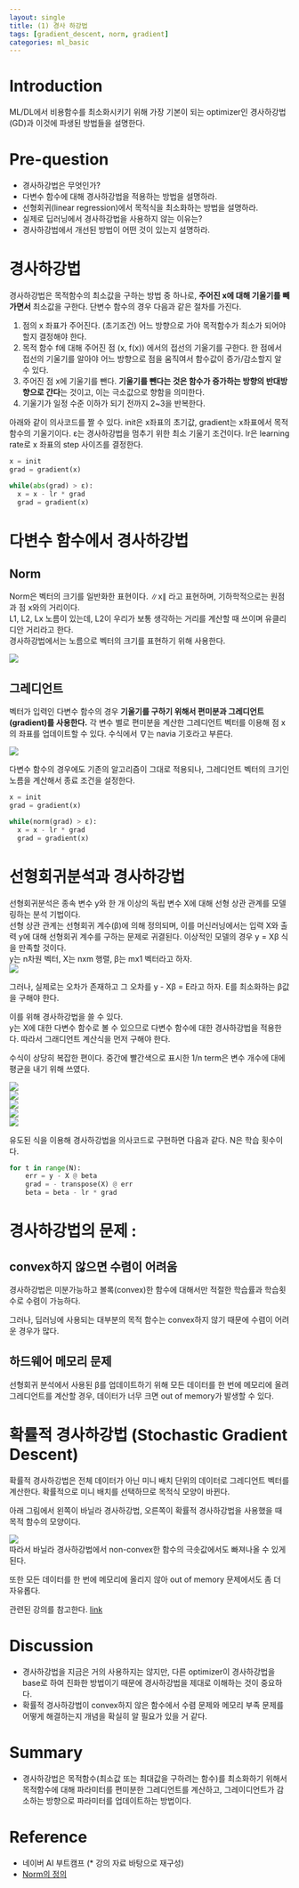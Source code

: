 ```yaml
---
layout: single
title: (1) 경사 하강법
tags: [gradient_descent, norm, gradient]
categories: ml_basic
---
```


# Introduction
ML/DL에서 비용함수를 최소화시키기 위해 가장 기본이 되는 optimizer인 경사하강법(GD)과 
이것에 파생된 방법들을 설명한다.

# Pre-question
- 경사하강법은 무엇인가?
- 다변수 함수에 대해 경사하강법을 적용하는 방법을 설명하라.
- 선형회귀(linear regression)에서 목적식을 최소화하는 방법을 설명하라.
- 실제로 딥러닝에서 경사하강법을 사용하지 않는 이유는?
- 경사하강법에서 개선된 방법이 어떤 것이 있는지 설명하라.

# 경사하강법
경사하강법은 목적함수의 최소값을 구하는 방법 중 하나로, **주어진 x에 대해 기울기를 빼가면서** 최소값을 구한다.
단변수 함수의 경우 다음과 같은 절차를 가진다.

1. 점의 x 좌표가 주어진다. (초기조건)
어느 방향으로 가야 목적함수가 최소가 되어야 할지 결정해야 한다.
2. 목적 함수 f에 대해 주어진 점 (x, f(x)) 에서의 접선의 기울기를 구한다.
한 점에서 접선의 기울기를 알아야 어느 방향으로 점을 움직여서 함수값이 증가/감소할지 알 수 있다.
3. 주어진 점 x에 기울기를 뺀다. **기울기를 뺀다는 것은 함수가 증가하는 방향의 반대방향으로 간다**는 것이고, 이는 극소값으로 향함을 의미한다. 
4. 기울기가 일정 수준 이하가 되기 전까지 2~3을 반복한다.

아래와 같이 의사코드를 짤 수 있다. 
init은 x좌표의 초기값, gradient는 x좌표에서 목적함수의 기울기이다.
ε는 경사하강법을 멈추기 위한 최소 기울기 조건이다.
lr은 learning rate로 x 좌표의 step 사이즈를 결정한다.
```python
x = init
grad = gradient(x)

while(abs(grad) > ε):
  x = x - lr * grad
  grad = gradient(x)
```

# 다변수 함수에서 경사하강법
## Norm
Norm은 벡터의 크기를 일반화한 표현이다.
∥x∥ 라고 표현하며, 기하학적으로는 원점과 점 x와의 거리이다.    
L1, L2, Lx 노름이 있는데, L2이 우리가 보통 생각하는 거리를 계산할 때 쓰이며 유클리디안 거리라고 한다.   
경사하강법에서는 노름으로 벡터의 크기를 표현하기 위해 사용한다.

![](./../../../assets/images/2022-09-19-Gradient_descent_images/1663653218908.png)

## 그레디언트
벡터가 입력인 다변수 함수의 경우 **기울기를 구하기 위해서 편미분과 그레디언트(gradient)를 사용한다.**
각 변수 별로 편미분을 계산한 그레디언트 벡터를 이용해 점 x의 좌표를 업데이트할 수 있다.
수식에서 ∇는 navia 기호라고 부른다.

![](./../../../assets/images/2022-09-19-Gradient_descent_images/1663810398918.png)

다변수 함수의 경우에도 기존의 알고리즘이 그대로 적용되나, 그레디언트 벡터의 크기인 노름을 계산해서 종료 조건을 설정한다.

```python
x = init
grad = gradient(x)

while(norm(grad) > ε):
  x = x - lr * grad
  grad = gradient(x)
```
 
# 선형회귀분석과 경사하강법
선형회귀분석은 종속 변수 y와 한 개 이상의 독립 변수 X에 대해
선형 상관 관계를 모델링하는 분석 기법이다.    
선형 상관 관계는 선형회귀 계수(β)에 의해 정의되며, 이를 머신러닝에서는
입력 X와 출력 y에 대해 선형회귀 계수를 구하는 문제로 귀결된다.
이상적인 모델의 경우 y = Xβ 식을 만족할 것이다.    
y는 n차원 벡터, X는 nxm 행렬, β는 mx1 벡터라고 하자.      
![](./../../../assets/images/2022-09-19-Gradient_descent_images/1663647455941.png)


그러나, 실제로는 오차가 존재하고 그 오차를 y - Xβ = E라고 하자. E를 최소화하는 β값을 구해야 한다.

이를 위해 경사하강법을 쓸 수 있다.    
y는 X에 대한 다변수 함수로 볼 수 있으므로 다변수 함수에 대한 경사하강법을 적용한다.
따라서 그래디언트 계산식을 먼저 구해야 한다.

수식이 상당히 복잡한 편이다. 
중간에 빨간색으로 표시한 1/n term은 변수 개수에 대에 평균을 내기 위해 쓰였다.

![](./../../../assets/images/2022-09-19-Gradient_descent_images/1663653765589.png)    
![](./../../../assets/images/2022-09-19-Gradient_descent_images/1663653798722.png)    
![](./../../../assets/images/2022-09-19-Gradient_descent_images/1663653812192.png)    
![](./../../../assets/images/2022-09-19-Gradient_descent_images/1663653826926.png)      
![](./../../../assets/images/2022-09-19-Gradient_descent_images/1663812276216.png)

유도된 식을 이용해 경사하강법을 의사코드로 구현하면 다음과 같다. N은 학습 횟수이다.
```python
for t in range(N):
    err = y - X @ beta
    grad = - transpose(X) @ err
    beta = beta - lr * grad
```

# 경사하강법의 문제 : 
## convex하지 않으면 수렴이 어려움
경사하강법은 미분가능하고 볼록(convex)한 함수에 대해서만
적절한 학습률과 학습횟수로 수렴이 가능하다.     

그러나, 딥러닝에 사용되는 대부분의 목적 함수는 convex하지 않기 때문에 수렴이 어려운 경우가 많다.

## 하드웨어 메모리 문제
선형회귀 분석에서 사용된 β를 업데이트하기 위해 모든 데이터를 한 번에 
메모리에 올려 그레디언트를 계산할 경우, 데이터가 너무 크면 out of memory가 발생할 수 있다.

# 확률적 경사하강법 (Stochastic Gradient Descent)
확률적 경사하강법은 전체 데이터가 아닌 미니 배치 단위의 데이터로 그레디언트 벡터를 계산한다.
확률적으로 미니 배치를 선택하므로 목적식 모양이 바뀐다.

아래 그림에서 왼쪽이 바닐라 경사하강법, 오른쪽이 확률적 경사하강법을 사용했을 때 목적 함수의 모양이다.

![](./../../../assets/images/2022-09-19-Gradient_descent_images/1663664206973.png)    
따라서 바닐라 경사하강법에서 non-convex한 함수의 극솟값에서도 빠져나올 수 있게 된다.

또한 모든 데이터를 한 번에 메모리에 올리지 않아 out of memory 문제에서도 좀 더 자유롭다.

관련된 강의를 참고한다. [link](https://www.youtube.com/watch?v=UmathvAKj80&ab_channel=VisuallyExplained)
 
# Discussion
- 경사하강법을 지금은 거의 사용하지는 않지만, 다른 optimizer이 경사하강법을 base로 하여
진화한 방법이기 때문에 경사하강법을 제대로 이해하는 것이 중요하다.
- 확률적 경사하강법이 convex하지 않은 함수에서 수렴 문제와 메모리 부족 문제를 어떻게 해결하는지 개념을 확실히 알 필요가 있을 거 같다.

# Summary
- 경사하강법은 목적함수(최소값 또는 최대값을 구하려는 함수)를 최소화하기 위해서 
목적함수에 대해 파라미터를 편미분한 그레디언트를 계산하고, 그레이디언트가 감소하는 방향으로 파라미터를 업데이트하는 방법이다.




# Reference
- 네이버 AI 부트캠프 (* 강의 자료 바탕으로 재구성)       
- [Norm의 정의](https://en.wikipedia.org/wiki/Norm_(mathematics))